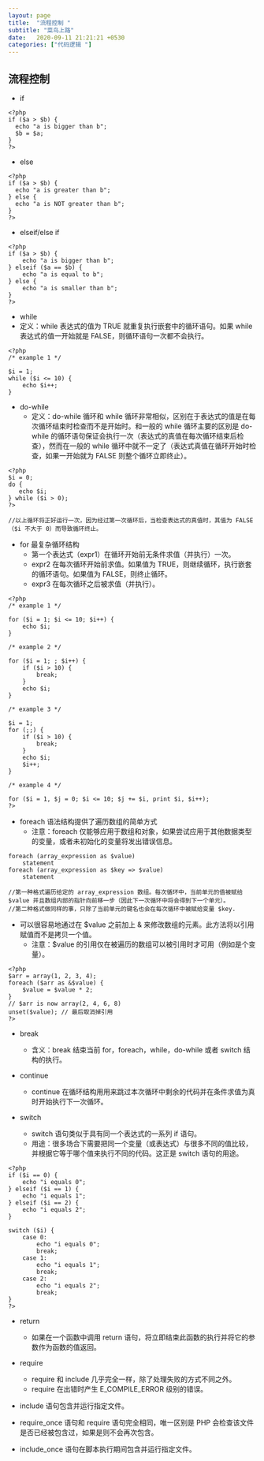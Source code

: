 ```yaml
---
layout: page
title:  "流程控制 "
subtitle: "菜鸟上路"
date:   2020-09-11 21:21:21 +0530
categories: ["代码逻辑 "]
---
```


## 流程控制 

- if
```
<?php
if ($a > $b) {
  echo "a is bigger than b";
  $b = $a;
}
?> 
```

- else
```
<?php
if ($a > $b) {
  echo "a is greater than b";
} else {
  echo "a is NOT greater than b";
}
?> 
```

- elseif/else if
```
<?php
if ($a > $b) {
    echo "a is bigger than b";
} elseif ($a == $b) {
    echo "a is equal to b";
} else {
    echo "a is smaller than b";
}
?> 
```

- while
 - 定义：while 表达式的值为 TRUE 就重复执行嵌套中的循环语句。如果 while 表达式的值一开始就是 FALSE，则循环语句一次都不会执行。 

```
<?php
/* example 1 */

$i = 1;
while ($i <= 10) {
    echo $i++;  
}
```

- do-while
  - 定义：do-while 循环和 while 循环非常相似，区别在于表达式的值是在每次循环结束时检查而不是开始时。和一般的 while 循环主要的区别是 do-while 的循环语句保证会执行一次（表达式的真值在每次循环结束后检查），然而在一般的 while 循环中就不一定了（表达式真值在循环开始时检查，如果一开始就为 FALSE 则整个循环立即终止）。 

```
<?php
$i = 0;
do {
   echo $i;
} while ($i > 0);
?> 

//以上循环将正好运行一次，因为经过第一次循环后，当检查表达式的真值时，其值为 FALSE（$i 不大于 0）而导致循环终止。 
```

- for 最复杂循环结构
  - 第一个表达式（expr1）在循环开始前无条件求值（并执行）一次。
  -  expr2 在每次循环开始前求值。如果值为 TRUE，则继续循环，执行嵌套的循环语句。如果值为 FALSE，则终止循环。
  - expr3 在每次循环之后被求值（并执行）。

```
<?php
/* example 1 */

for ($i = 1; $i <= 10; $i++) {
    echo $i;
}

/* example 2 */

for ($i = 1; ; $i++) {
    if ($i > 10) {
        break;
    }
    echo $i;
}

/* example 3 */

$i = 1;
for (;;) {
    if ($i > 10) {
        break;
    }
    echo $i;
    $i++;
}

/* example 4 */

for ($i = 1, $j = 0; $i <= 10; $j += $i, print $i, $i++);
?> 
```

- foreach 语法结构提供了遍历数组的简单方式
    - 注意：foreach 仅能够应用于数组和对象，如果尝试应用于其他数据类型的变量，或者未初始化的变量将发出错误信息。

```
foreach (array_expression as $value)
    statement
foreach (array_expression as $key => $value)
    statement

//第一种格式遍历给定的 array_expression 数组。每次循环中，当前单元的值被赋给 $value 并且数组内部的指针向前移一步（因此下一次循环中将会得到下一个单元）。
//第二种格式做同样的事，只除了当前单元的键名也会在每次循环中被赋给变量 $key.

```

- 可以很容易地通过在 $value 之前加上 & 来修改数组的元素。此方法将以引用赋值而不是拷贝一个值。 
  - 注意：$value 的引用仅在被遍历的数组可以被引用时才可用（例如是个变量）。

```
<?php
$arr = array(1, 2, 3, 4);
foreach ($arr as &$value) {
    $value = $value * 2;
}
// $arr is now array(2, 4, 6, 8)
unset($value); // 最后取消掉引用
?> 
```

- break
  - 含义：break 结束当前 for，foreach，while，do-while 或者 switch 结构的执行。 

- continue
  - continue 在循环结构用用来跳过本次循环中剩余的代码并在条件求值为真时开始执行下一次循环。

- switch 
  - switch 语句类似于具有同一个表达式的一系列 if 语句。
  - 用途：很多场合下需要把同一个变量（或表达式）与很多不同的值比较，并根据它等于哪个值来执行不同的代码。这正是 switch 语句的用途。

```
<?php
if ($i == 0) {
    echo "i equals 0";
} elseif ($i == 1) {
    echo "i equals 1";
} elseif ($i == 2) {
    echo "i equals 2";
}

switch ($i) {
    case 0:
        echo "i equals 0";
        break;
    case 1:
        echo "i equals 1";
        break;
    case 2:
        echo "i equals 2";
        break;
}
?> 
```

- return 
  - 如果在一个函数中调用 return 语句，将立即结束此函数的执行并将它的参数作为函数的值返回。

- require 
  - require 和 include 几乎完全一样，除了处理失败的方式不同之外。
  - require 在出错时产生 E_COMPILE_ERROR 级别的错误。

- include 语句包含并运行指定文件。 

- require_once 语句和 require 语句完全相同，唯一区别是 PHP 会检查该文件是否已经被包含过，如果是则不会再次包含。

- include_once 语句在脚本执行期间包含并运行指定文件。







